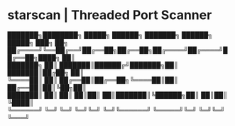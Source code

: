 # starscan | Threaded Port Scanner

███████╗████████╗ █████╗ ██████╗ ███████╗ ██████╗ █████╗ ███╗   ██╗            
██╔════╝╚══██╔══╝██╔══██╗██╔══██╗██╔════╝██╔════╝██╔══██╗████╗  ██║            
███████╗   ██║   ███████║██████╔╝███████╗██║     ███████║██╔██╗ ██║            
╚════██║   ██║   ██╔══██║██╔══██╗╚════██║██║     ██╔══██║██║╚██╗██║            
███████║   ██║   ██║  ██║██║  ██║███████║╚██████╗██║  ██║██║ ╚████║            
╚══════╝   ╚═╝   ╚═╝  ╚═╝╚═╝  ╚═╝╚══════╝ ╚═════╝╚═╝  ╚═╝╚═╝  ╚═══╝
